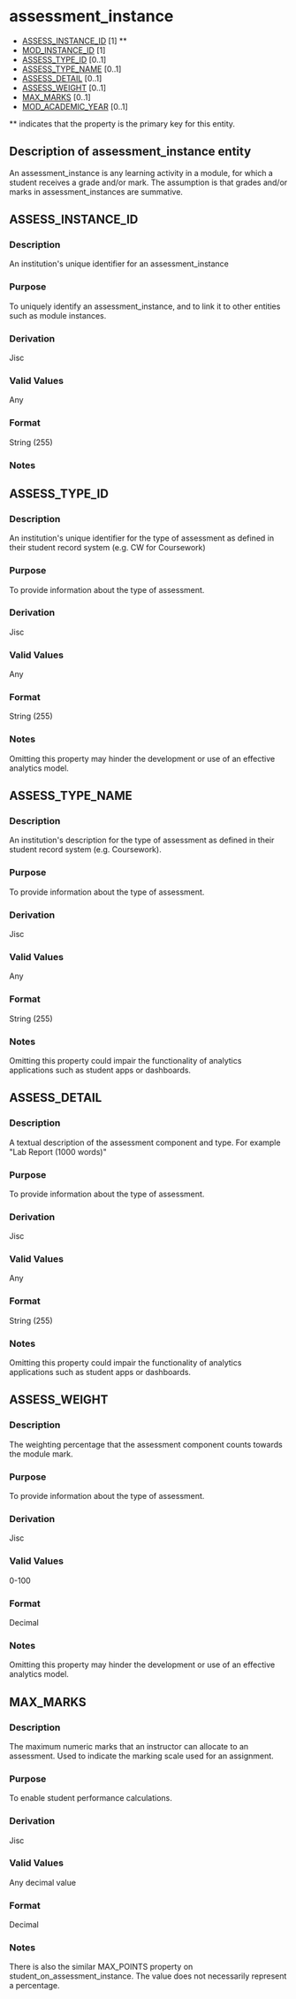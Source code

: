 # assessment_instance
* [ASSESS_INSTANCE_ID](#assess_instance_id) [1] **
* [MOD_INSTANCE_ID](module_instance.md#mod_instance_id) [1] 
* [ASSESS_TYPE_ID](#assess_type_id) [0..1]
* [ASSESS_TYPE_NAME](#assess_type_name) [0..1]
* [ASSESS_DETAIL](#assess_detail) [0..1]
* [ASSESS_WEIGHT](#assess_weight) [0..1]
* [MAX_MARKS](#max_marks) [0..1]
* [MOD_ACADEMIC_YEAR](module_instance.md#mod_academic_year) [0..1]

\** indicates that the property is the primary key for this entity.

## Description of assessment_instance entity
An assessment_instance is any learning activity in a module, for which a student receives a grade and/or mark. The assumption is that grades and/or marks in assessment_instances are summative.

## ASSESS_INSTANCE_ID
### Description
An institution's unique identifier for an assessment_instance

### Purpose
To uniquely identify an assessment_instance, and to link it to other entities such as module instances.

### Derivation
Jisc

### Valid Values
Any

### Format
String (255)

### Notes


## ASSESS_TYPE_ID
### Description
An institution's unique identifier for the type of assessment as defined in their student record system (e.g. CW for Coursework)

### Purpose
To provide information about the type of assessment.

### Derivation
Jisc

### Valid Values
Any

### Format
String (255)

### Notes
Omitting this property may hinder the development or use of an effective analytics model.

## ASSESS_TYPE_NAME
### Description
An institution's description for the type of assessment as defined in their student record system (e.g. Coursework).

### Purpose
To provide information about the type of assessment.

### Derivation
Jisc

### Valid Values
Any

### Format
String (255)

### Notes
Omitting this property could impair the functionality of analytics applications such as student apps or dashboards.

## ASSESS_DETAIL
### Description
A textual description of the assessment component and type. For example "Lab Report (1000 words)"

### Purpose
To provide information about the type of assessment.

### Derivation
Jisc

### Valid Values
Any

### Format
String (255)

### Notes
Omitting this property could impair the functionality of analytics applications such as student apps or dashboards.

## ASSESS_WEIGHT
### Description
The weighting percentage that the assessment component counts towards the module mark.

### Purpose
To provide information about the type of assessment.

### Derivation
Jisc

### Valid Values
0-100

### Format
Decimal

### Notes
Omitting this property may hinder the development or use of an effective analytics model.

## MAX_MARKS
### Description
The maximum numeric marks that an instructor can allocate to an assessment. Used to indicate the marking scale used for an assignment.

### Purpose
To enable student performance calculations.

### Derivation
Jisc

### Valid Values
Any decimal value

### Format
Decimal

### Notes
There is also the similar MAX_POINTS property on student_on_assessment_instance. The value does not necessarily represent a percentage.